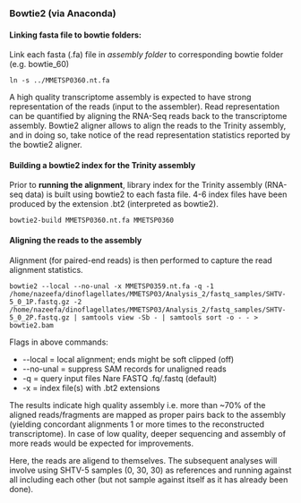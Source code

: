 ### Bowtie2 (via Anaconda)

#### Linking fasta file to bowtie folders:

Link each fasta (.fa) file in *assembly folder* to corresponding bowtie folder (e.g. bowtie_60)
```
ln -s ../MMETSP0360.nt.fa
```
A high quality transcriptome assembly is expected to have strong representation of the reads (input to the assembler). Read representation can be quantified by aligning the RNA-Seq reads back to the transcriptome assembly. Bowtie2 aligner allows to align the reads to the Trinity assembly, and in doing so, take notice of the read representation statistics reported by the bowtie2 aligner.

#### Building a bowtie2 index for the Trinity assembly

Prior to **running the alignment**, library index for the Trinity assembly (RNA-seq data) is built using bowtie2 to each fasta file. 4-6 index files have been produced by the extension .bt2 (interpreted as bowtie2).

```
bowtie2-build MMETSP0360.nt.fa MMETSP0360
```
#### Aligning the reads to the assembly

Alignment (for paired-end reads) is then performed to capture the read alignment statistics.

```
bowtie2 --local --no-unal -x MMETSP0359.nt.fa -q -1 /home/nazeefa/dinoflagellates/MMETSP03/Analysis_2/fastq_samples/SHTV-5_0_1P.fastq.gz -2 /home/nazeefa/dinoflagellates/MMETSP03/Analysis_2/fastq_samples/SHTV-5_0_2P.fastq.gz | samtools view -Sb - | samtools sort -o - - > bowtie2.bam
```
Flags in above commands:

* --local = local alignment; ends might be soft clipped (off)
* --no-unal = suppress SAM records for unaligned reads
* -q = query input files Nare FASTQ .fq/.fastq (default)
* -x = index file(s) with .bt2 extensions

The results indicate high quality assembly i.e. more than ~70% of the aligned reads/fragments are mapped as proper pairs back to the assembly (yielding concordant alignments 1 or more times to the reconstructed transcriptome). In case of low quality, deeper sequencing and assembly of more reads would be expected for improvements.

Here, the reads are aligend to themselves. The subsequent analyses will involve using SHTV-5 samples (0, 30, 30) as references and running against all including each other (but not sample against itself as it has already been done).
